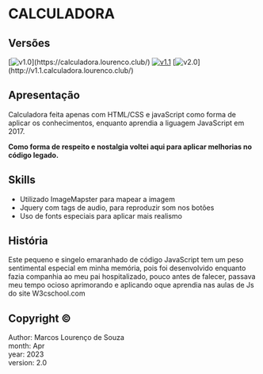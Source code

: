 # CALCULADORA

## Versões
[![v1.0](https://badgen.net/badge/projeto-original/v1.0/blue?)](https://calculadora.lourenco.club/) 
[![v1.1](https://badgen.net/badge/legado-otimizado/v1.1/green?icon=sourcegraph)](http://v1.1.calculadora.lourenco.club/)
[![v2.0](https://badgen.net/badge/versão-realista/v2.0/green?)](http://v1.1.calculadora.lourenco.club/)


## Apresentação
Calculadora feita apenas com HTML/CSS e javaScript como forma de aplicar os conhecimentos, enquanto aprendia a liguagem JavaScript em 2017.

<b>Como forma de respeito e nostalgia voltei aqui para aplicar melhorias no código legado.</b>

## Skills
- Utilizado ImageMapster para mapear a imagem
- Jquery com tags de audio, para reproduzir som nos botões
- Uso de fonts especiais para aplicar mais realismo

## História
Este pequeno e singelo emaranhado de código JavaScript tem um peso sentimental especial em minha memória, pois foi desenvolvido enquanto fazia companhia ao meu pai hospitalizado, pouco antes de falecer, passava meu tempo ocioso aprimorando e aplicando oque aprendia nas aulas de Js do site W3cschool.com

## Copyright ©
Author: Marcos Lourenço de Souza  
month: Apr  
year: 2023  
version: 2.0
